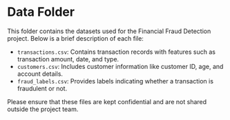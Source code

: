 # Data Folder

This folder contains the datasets used for the Financial Fraud Detection project. Below is a brief description of each file:

- `transactions.csv`: Contains transaction records with features such as transaction amount, date, and type.
- `customers.csv`: Includes customer information like customer ID, age, and account details.
- `fraud_labels.csv`: Provides labels indicating whether a transaction is fraudulent or not.

Please ensure that these files are kept confidential and are not shared outside the project team.